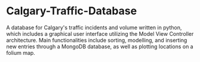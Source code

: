 # Calgary-Traffic-Database
A database for Calgary's traffic incidents and volume written in python, which includes a graphical user interface utilizing the Model View Controller architecture.  Main functionalities include sorting, modelling, and inserting new entries through a MongoDB database, as well as plotting locations on a folium map.
